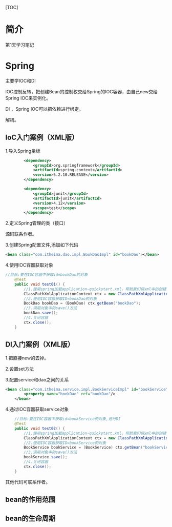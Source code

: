 [TOC]



# 简介

第1天学习笔记



# Spring

主要学IOC和DI

IOC控制反转，把创建Bean的控制权交给Spring的IOC容器，由自己new交给Spring IOC来实例化。

DI ，Spring IOC可以把依赖进行绑定。

解耦。

## IoC入门案例（XML版）

1.导入Spring坐标

```xml
        <dependency>
            <groupId>org.springframework</groupId>
            <artifactId>spring-context</artifactId>
            <version>5.2.10.RELEASE</version>
        </dependency>

        <dependency>
            <groupId>junit</groupId>
            <artifactId>junit</artifactId>
            <version>4.12</version>
            <scope>test</scope>
        </dependency>
```

2.定义Spring管理的类（接口）

源码联系作者。

3.创建Spring配置文件,添加如下代码

```xml
<bean class="com.itheima.dao.impl.BookDaoImpl" id="bookDao"></bean>
```

4.使用IOC容器获取对象

```java
//目标:要在IOC容器中获取id=bookDao的对象
    @Test
    public void test01() {
        //1.使用spring加载application-quickstart.xml，帮助我们将xml中的创建的对象放到IOC容器中
        ClassPathXmlApplicationContext ctx = new ClassPathXmlApplicationContext("application-quickstart.xml");
        //2.使用IOC容器获取ID=bookDao的对象
        BookDao bookDao = (BookDao) ctx.getBean("bookDao");
        //3.调用对象中的save()方法
        bookDao.save();
        //4.关闭容器
        ctx.close();
    }
```

## DI入门案例（XML版）

1.把直接new的去掉。

2.设置set方法

3.配置service和dao之间的关系

```xml
<bean class="com.itheima.service.impl.BookServiceImpl" id="bookService">
        <property name="bookDao" ref="bookDao"/>
    </bean>
```

4.通过IOC容器获取service对象

```java
    //目标:要在IOC容器中获取id=bookService的对象,进行DI
    @Test
    public void test02() {
        //1.使用spring加载application-quickstart.xml，帮助我们将xml中的创建的对象放到IOC容器中
        ClassPathXmlApplicationContext ctx = new ClassPathXmlApplicationContext("application-quickstart.xml");
        //2.使用IOC容器获取ID=bookService的对象
        BookService bookService = (BookService) ctx.getBean("bookService");
        //3.调用对象中的save()方法
        bookService.save();
        //4.关闭容器
        ctx.close();
    }
```

其他代码可联系作者。

## bean的作用范围

## bean的生命周期



